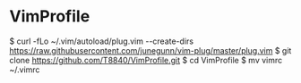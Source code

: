 # VimProfile

$ curl -fLo ~/.vim/autoload/plug.vim --create-dirs https://raw.githubusercontent.com/junegunn/vim-plug/master/plug.vim
$ git clone https://github.com/T8840/VimProfile.git
$ cd VimProfile
$ mv vimrc ~/.vimrc

